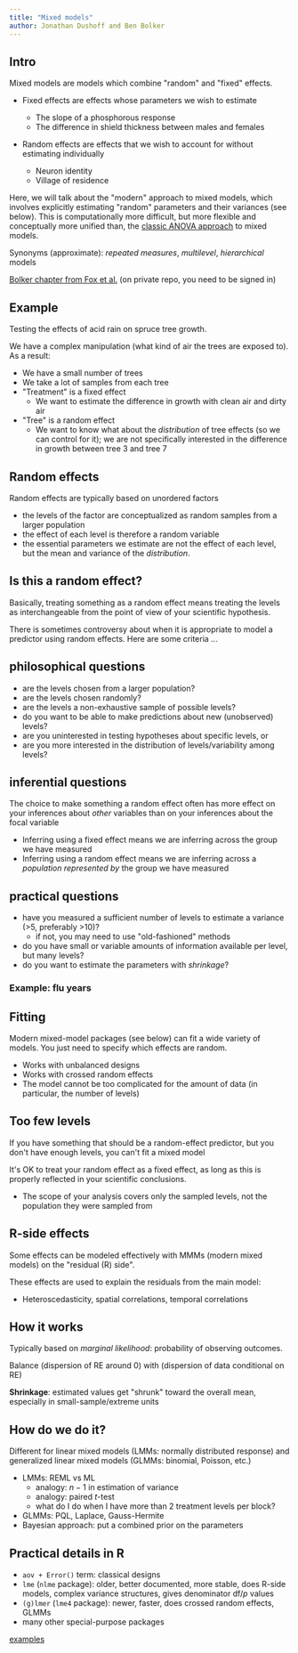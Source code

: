 ```yaml
---
title: "Mixed models"
author: Jonathan Dushoff and Ben Bolker
---
```



## Intro

Mixed models are models which combine "random" and "fixed" effects.

-   Fixed effects are effects whose parameters we wish to estimate
    -   The slope of a phosphorous response
    -   The difference in shield thickness between males and females

-   Random effects are effects that we wish to account for without
    estimating individually
    -   Neuron identity
    -   Village of residence

Here, we will talk about the "modern" approach to mixed models, which
involves explicitly estimating "random" parameters and their variances
(see below). This is computationally more difficult, but more flexible
and conceptually more unified than, the [ classic ANOVA approach](Mixed_models_Classic_approach.html) to mixed models.

Synonyms (approximate): *repeated measures*, *multilevel*, *hierarchical* models

[Bolker chapter from Fox et al.](https://github.com/mac-theobio/QMEE_2017/blob/master/papers/14-Fox-Chap13_ed.pdf) (on private repo, you need to be signed in)

## Example

Testing the effects of acid rain on spruce tree growth.

We have a complex manipulation (what kind of air the trees are exposed
to). As a result:

-   We have a small number of trees
-   We take a lot of samples from each tree
-   "Treatment" is a fixed effect
    -   We want to estimate the difference in growth with clean air and
        dirty air
-   "Tree" is a random effect
    -   We want to know what about the *distribution* of tree effects
        (so we can control for it); we are not specifically interested
        in the difference in growth between tree 3 and tree 7

## Random effects

Random effects are typically based on unordered factors

-   the levels of the factor are conceptualized as random samples from a
    larger population
-   the effect of each level is therefore a random variable
-   the essential parameters we estimate are not the effect of each
    level, but the mean and variance of the *distribution*.

## Is this a random effect?

Basically, treating something as a random effect means treating the
levels as interchangeable from the point of view of your scientific
hypothesis.

There is sometimes controversy about when it is appropriate to model a
predictor using random effects. Here are some criteria ...

## philosophical questions

-   are the levels chosen from a larger population?
-   are the levels chosen randomly?
-   are the levels a non-exhaustive sample of possible levels?
-   do you want to be able to make predictions about new (unobserved)
    levels?
-   are you uninterested in testing hypotheses about specific levels, or
-   are you more interested in the distribution of levels/variability
    among levels?

## inferential questions

The choice to make something a random effect often has
more effect on your inferences about *other* variables than on your
inferences about the focal variable

-   Inferring using a fixed effect means we are inferring across the
    group we have measured
-   Inferring using a random effect means we are inferring across a
    *population represented by* the group we have measured

## practical questions

-   have you measured a sufficient number of levels to estimate a
    variance (>5, preferably >10)?
    -   if not, you may need to use "old-fashioned" methods
-   do you have small or variable amounts of information available per
    level, but many levels?
-   do you want to estimate the parameters with *shrinkage*?

### Example: flu years

## Fitting

Modern mixed-model packages (see below) can fit a wide variety of
models. You just need to specify which effects are random.

-   Works with unbalanced designs
-   Works with crossed random effects
-   The model cannot be too complicated for the amount of data (in
    particular, the number of levels)

## Too few levels

If you have something that should be a random-effect predictor, but you
don't have enough levels, you can't fit a mixed model

It's OK to treat your random effect as a fixed effect, as long as this
is properly reflected in your scientific conclusions.

-   The scope of your analysis covers only the sampled levels, not the
    population they were sampled from

## R-side effects

Some effects can be modeled effectively with MMMs (modern mixed models)
on the "residual (R) side".

These effects are used to explain the residuals from the main model:

-   Heteroscedasticity, spatial correlations, temporal correlations

## How it works

Typically based on *marginal likelihood*: probability of observing outcomes.

Balance (dispersion of RE around 0) with (dispersion of data conditional on RE)

**Shrinkage**: estimated values get "shrunk" toward the overall
mean, especially in small-sample/extreme units

## How do we do it?

Different for linear mixed models (LMMs: normally distributed response)
and generalized linear mixed models (GLMMs: binomial, Poisson, etc.)

-   LMMs: REML vs ML
    -   analogy: $n-1$ in estimation of variance
    -   analogy: paired $t$-test
    -   what do I do when I have more than 2 treatment levels per block?
-   GLMMs: PQL, Laplace, Gauss-Hermite
-   Bayesian approach: put a combined prior on the parameters

## Practical details in R

-   `aov + Error()` term: classical designs
-   `lme` (`nlme` package): older, better documented, more stable, does
    R-side models, complex variance structures, gives denominator df/$p$
    values
-   `(g)lmer` (`lme4` package): newer, faster, does crossed random effects,
    GLMMs
-   many other special-purpose packages

[ examples](Mixed_models_examples.html)
